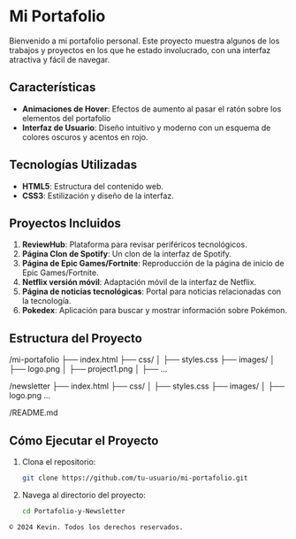 # Mi Portafolio

Bienvenido a mi portafolio personal. Este proyecto muestra algunos de los trabajos y proyectos en los que he estado involucrado, con una interfaz atractiva y fácil de navegar.

## Características

- **Animaciones de Hover**: Efectos de aumento al pasar el ratón sobre los elementos del portafolio
- **Interfaz de Usuario**: Diseño intuitivo y moderno con un esquema de colores oscuros y acentos en rojo.

## Tecnologías Utilizadas

- **HTML5**: Estructura del contenido web.
- **CSS3**: Estilización y diseño de la interfaz.

## Proyectos Incluidos

1. **ReviewHub**: Plataforma para revisar periféricos tecnológicos.
2. **Página Clon de Spotify**: Un clon de la interfaz de Spotify.
3. **Página de Epic Games/Fortnite**: Reproducción de la página de inicio de Epic Games/Fortnite.
4. **Netflix versión móvil**: Adaptación móvil de la interfaz de Netflix.
5. **Página de noticias tecnológicas**: Portal para noticias relacionadas con la tecnología.
6. **Pokedex**: Aplicación para buscar y mostrar información sobre Pokémon.

## Estructura del Proyecto

/mi-portafolio 
  ├── index.html 
  ├── css/ │ ├── styles.css 
  ├── images/ │ ├── logo.png │ ├── project1.png │ ├── ... 

/newsletter 
  ├── index.html 
  ├── css/ │ ├── styles.css 
  ├── images/ │ ├── logo.png ... 
  
 /README.md


 ## Cómo Ejecutar el Proyecto

1. Clona el repositorio:
   ```bash
   git clone https://github.com/tu-usuario/mi-portafolio.git
   ```
2. Navega al directorio del proyecto:
   ```bash
   cd Portafolio-y-Newsletter
   ```

```© 2024 Kevin. Todos los derechos reservados. ```
 
